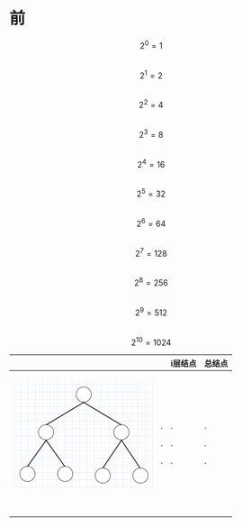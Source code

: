 # 前

$$2^0=1$$   
$$2^1=2$$  
$$2^2=4$$  
$$2^3=8$$  
$$2^4=16$$  
$$2^5=32$$  
$$2^6=64$$  
$$2^7=128$$  
$$2^8=256$$  
$$2^9=512$$  
$$2^10=1024$$

<table>
  <thead>
    <tr>
      <th style="text-align:left"></th>
      <th style="text-align:left"></th>
      <th style="text-align:left">i&#x5C42;&#x7ED3;&#x70B9;</th>
      <th style="text-align:left">&#x603B;&#x7ED3;&#x70B9;</th>
    </tr>
  </thead>
  <tbody>
    <tr>
      <td style="text-align:left">
        <p>
          <img src="../.gitbook/assets/image (38).png" alt/>
        </p>
        <p>
          <br />
        </p>
        <p></p>
        <p></p>
      </td>
      <td style="text-align:left">
        <p></p>
        <p></p>
        <p></p>
        <p></p>
        <p></p>
        <p></p>
        <p></p>
        <p>.</p>
        <p>.</p>
        <p>.</p>
        <p></p>
      </td>
      <td style="text-align:left">
        <p></p>
        <p></p>
        <p></p>
        <p></p>
        <p></p>
        <p></p>
        <p></p>
        <p>.</p>
        <p>.</p>
        <p>.</p>
        <p></p>
      </td>
      <td style="text-align:left">
        <p></p>
        <p></p>
        <p></p>
        <p></p>
        <p></p>
        <p></p>
        <p></p>
        <p>.</p>
        <p>.</p>
        <p>.</p>
        <p></p>
      </td>
    </tr>
  </tbody>
</table>